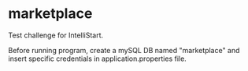 <h1>marketplace</h1>
Test challenge for IntelliStart.

Before running program, create a mySQL DB named "marketplace" and insert specific credentials in application.properties file.

